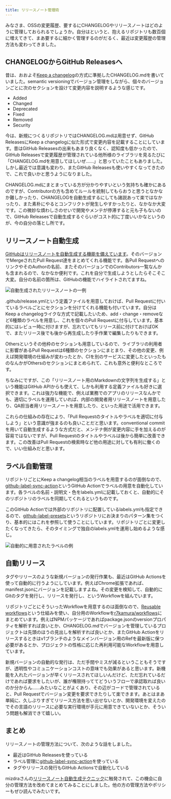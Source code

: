 ```yaml
---
title: リリースノート管理術
---
```

みなさま、OSSの変更履歴、要するにCHANGELOGやリリースノートはどのように管理しておられるでしょうか。自分はというと、抱えるリポジトリも数百個に増えてきて、まあ要するに細かく管理するのがだるく、最近は変更履歴の管理方法も変わってきました。

CHANGELOGからGitHub Releasesへ
---------------------------

昔は、おおよそ[Keep a changelog](https://keepachangelog.com/en/1.0.0/)の方式に準拠したCHANGELOG.mdを書いていました。semantic versioningでバージョン管理をしながら、個々のバージョンごとに次のセクションを設けて変更内容を説明するような感じです。

*   Added
*   Changed
*   Deprecated
*   Fixed
*   Removed
*   Security

今は、新規につくるリポジトリではCHANGELOG.mdは用意せず、GitHub ReleasesにKeep a changelogに似た形式で変更内容を記載することにしています。昔はGitHub Releasesの出来もあまり良くなく、認知度も低かったので、GitHub Releasesで変更履歴が管理されている他所様のライブラリを見るたびに「CHANGELOG.mdを用意してほしいぜ……」と思っていたこともありました。しかし最近では意識も変わり、またGitHub Releasesも使いやすくなってきたので、これで良いかと思うようになりました。

CHANGELOG.mdにまとまっている方が分かりやすいという気持ちも確かにあるのですが、Contributorの方も含めてルールを統制してもらおうと思うとなかなか難しかったり、CHANGELOGを自動生成するにしても諸説あって楽ではなかったり、また素朴にやるとコンフリクトが発生しやすかったりと、なかなか大変です。この微妙な煩わしさのせいで開発やメンテが停滞すると元も子もないので、GitHub Releasesで自動生成するぐらいがコスト的に丁度いいかなというのが、今の自分の落とし所です。

リリースノート自動生成
-----------

[GitHubはリリースノートを自動生成する機能を備えています](https://docs.github.com/en//repositories/releasing-projects-on-github/automatically-generated-release-notes)。そのバージョンでMergeされたPull Request達をまとめてくれる機能です。各Pull RequestへのリンクやそのAuthorの名前、またそのバージョンでのContributors一覧なんかも含まれるので、なかなか便利です。これを自分で生成しようとしたらそこそこ大変。自分の名前の箇所は、GitHubの機能でハイライトされてますね。

![](https://lh3.googleusercontent.com/OHUZUP73krdpnTBtoJ7274G4hmuqHU5ItUSTKmFQQsYfyJ9UlE301E1p3Jq4Ot0Tk9LYczV8L7cS6G-vZSEPyH-hx_As50BmNkFFEUP7Ov2G4yliTwtqRqiF-9IpX5h8iR9P-L-xHKzyFZyQe6YGNUmiKkqoo892hDTDh5gKb53DQ0LnnMndm-8WCA "自動生成されたリリースノートの一例")

.github/release.ymlという定義ファイルを用意しておけば、Pull Requestに付いているラベルごとにセクションを分けてくれる機能も付いています。自分はKeep a changelogライクな方式で記載したいため、add・change・removeなど6種類のラベルを用意し、これを個々のPull Requestに付与しています。基本的にはレビュー時に付けますが、忘れていてもリリース前に付けておけばOKで、またリリース後でも後から再生成したり手作業で編集したりもできます。

Othersというその他枠のセクションも用意しているので、ライブラリの利用者に影響があるPull Requestは6種類のセクションにまとまり、その他の変更、例えば開発環境の仕組みが変わったとか、CIを別のサービスに変更したといったものなんかがOthersのセクションにまとめられて、これも意外と便利なところです。

ちなみにですが、この「リリースノート用のMarkdownの文字列を生成する」という機能はGitHub APIからも使えて、しかも利用する定義ファイルも好きに選択できます。これは強力な機能で、例えば業務でのアプリのリリースなんかでも、適切にラベルを運用していれば、内部の開発者用リリースノートを用意したり、QA担当者用リリースノートを用意したり、といった用途で活用できます。

これらの仕組みの存在により、「Pull Requestのタイトルやラベルを適切に付与しよう」という意識が強まるのも良いことだと思います。conventional commitを用いて自動生成するような方式だと、メンテナ側が変更内容に手を加えるのが容易ではないですが、Pull Requestのタイトルやラベルは後から簡単に改善できます。この改善はPull Requestの検索時など他の用途に対しても有利に働くので、いい仕組みだと思います。

ラベル自動管理
-------

リポジトリごとにKeep a changelog相当のラベルを用意するのが面倒なので、[github-label-sync-action](https://github.com/r7kamura/github-label-sync-action)というGitHub Actionでラベルの用意を自動化しています。各ラベルの名前・説明文・色をlabels.ymlに記載しておくと、自動的にそのリポジトリのラベルを同期してくれるというものです。

このGitHub Actionでは外部のリポジトリに配置しているlabels.ymlも指定できるので、[github-label-presets](https://github.com/r7kamura/github-label-presets)というリポジトリにお決まりのパターン集をつくり、基本的にはこれを参照して使うことにしています。リポジトリごとに変更したくなってきたら、そのタイミングで独自のlabels.ymlを運用し始めるような感じ。

![](https://lh3.googleusercontent.com/GK0V0OPtjPx1WlBxMv34I4M5rOT5ejiltgq-bs8MomGxqzUkGhBjlaPEPcJO-HiabEoiALPelFJtKMh4n7uE8U2SdThaHWBR-2A6ixPtAcqgqt0rVAODd7F3jizVDynwEjQrh3yve6ex6JGm4h021GrhGA5Z9qTVTMkHw_uinr8MszkFA_6YHGt8sA "自動的に用意されたラベルの例")

自動リリース
------

タグやリリースのような新規バージョンの発行作業も、最近はGitHub Actionsを使って自動的に行うようにしています。例えばChrome拡張であれば、manifest.jsonにバージョンを記載しますよね。その変更を検知して、自動的にGitのタグを発行し、リリースを発行し、というWorkflowを組んでいます。

リポジトリごとにそういったWorkflowを用意するのは面倒なので、[Reusable workflows](https://docs.github.com/en//actions/using-workflows/reusing-workflows)という仕組みを使い、自分用のWorkflowを[r7kamura/workflows](https://github.com/r7kamura/workflows)にまとめています。例えばNPMパッケージであればpackage.jsonのversionプロパティを解析すれば良いとか、CHANGELOG.mdでバージョンを管理しているプロジェクトは先頭のほうの見出しを解析すれば良いとか、またGitHub Actionをリリースするときはv1ブランチのようなメインバージョン用のRefを最新版に保つ必要があるとか、プロジェクトの性格に応じた再利用可能なWorkflowを用意しています。

新規バージョンの自動的な発行は、ただ手間やミスが減るということもそうですが、透明性やコミュニケーションコストの意味でも効果があると思います。新機能を入れたバージョンが早くリリースされてほしいんだけど、ただ忘れているだけであれば要求をしたいが、誰が権限持っててどういうフローで承認取れば良いのか分からん……みたいなことがよくあり、その辺がコードで管理されていると、Pull Requestでバージョン変更を要求できたりして楽できます。あとはまあ単純に、久しぶりすぎてリリース方法を思い出せないとか、開発環境を変えたのでその言語のリリースに必要な実行環境が手元に用意できていないとか、そういう問題も解消できて嬉しい。

まとめ
---

リリースノートの管理方法について、次のような話をしました。

*   最近はGitHub Releasesを使っている
*   ラベル管理に[github-label-sync-action](https://github.com/r7kamura/github-label-sync-action)を使っている
*   タグやリリースの発行もGitHub Actionsで自動化している

mizdraさんの[リリースノート自動生成テクニック](https://www.mizdra.net/entry/2022/07/08/181825)に触発されて、この機会に自分の管理方法を改めてまとめてみることにしました。他の方の管理方法やポリシーもぜひ読んでみたいです。
